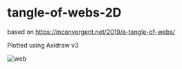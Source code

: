 # tangle-of-webs-2D

based on https://inconvergent.net/2019/a-tangle-of-webs/

Plotted using Axidraw v3

![web](https://user-images.githubusercontent.com/26900172/147998876-dfd04b91-e24e-4f53-927f-8982e5b40915.jpg)

